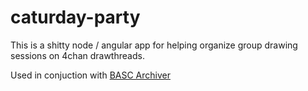 # caturday-party

This is a shitty node / angular app for helping organize group drawing sessions on 4chan drawthreads.

Used in conjuction with 
[BASC Archiver](https://pypi.python.org/pypi/BA-4chan-thread-archiver/0.8.7)
